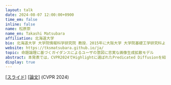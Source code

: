 ```yaml
---
layout: talk
date: 2024-08-07 12:00:00+0900
time_em: false
inline: false
name: 松原崇
name_en: Takashi Matsubara
affiliation: 北海道大学
bio: 北海道大学 大学院情報科学研究院 教授．2015年に大阪大学 大学院基礎工学研究科より博士（工学）を取得．2015年から神戸大学 大学院システム情報学研究科 助教，2020年から大阪大学 大学院基礎工学研究科 准教授を経て，2024年より現職．2021年 日本科学技術振興機構（JST） 戦略的創造研究推進事業さきがけ（PRESTO）研究者など．
website: https://tksmatsubara.github.io/ja/
topic: 命題論理に基づくガイダンスによるユーザの意図に忠実な画像生成拡散モデル
abstract: 本発表では，CVPR2024でHighlightに選ばれたPredicated Diffusionを紹介します．拡散モデルは高品質で多様な画像生成を可能にします．しかし，テキストに基づく生成では，しばしばテキストの意図を正確に捉えることに失敗します．例えば，指定した物体を生成しなかったり，形容詞が意図しない物体を誤って修飾してり，物体間の所有関係を見落としたりということが発生します．そこでPredicated Diffusionは，テキストに加えてユーザの意図を表現する統一的なフレームワークを提供します．このフレームワークでは，ユーザの意図を述語論理を用いた命題として表現し，アテンションマップのピクセルをファジィ論理として扱うことで両者を結びつけ，命題をより満たすように画像生成過程を誘導するような損失関数を提供します．人間の評価者と訓練済みマルチモーダルモデルにより，Predicated Diffusionは類似した手法に比べて，よりテキストへの忠実性と高い画像品質を実現することが示されました．
display: true
---
```


[[スライド]](https://tksmatsubara.github.io/ja/projects/sueyoshi2023/) [[論文]](https://openaccess.thecvf.com/content/CVPR2024/html/Sueyoshi_Predicated_Diffusion_Predicate_Logic-Based_Attention_Guidance_for_Text-to-Image_Diffusion_Models_CVPR_2024_paper.html) (CVPR 2024)
